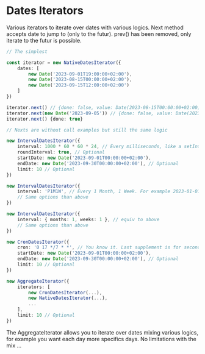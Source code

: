 # Dates Iterators

Various iterators to iterate over dates with various logics. Next method accepts date to jump to (only to the futur). prev() has been removed, only iterate to the futur is possible.

```typescript
// The simplest

const iterator = new NativeDatesIterator({
    dates: [
        new Date('2023-09-01T19:00:00+02:00'),
        new Date('2023-08-15T00:00:00+02:00'),
        new Date('2023-09-15T12:00:00+02:00')
    ]
})

iterator.next() // {done: false, value: Date(2023-08-15T00:00:00+02:00)}
iterator.next(new Date('2023-09-05')) // {done: false, value: Date(2023-09-15T12:00:00+02:00)}
iterator.next() {done: true}

// Nexts are without call examples but still the same logic

new IntervalDatesIterator({
    interval: 1000 * 60 * 60 * 24, // Every milliseconds, like a setInterval
    roundInterval: true, // Optional
    startDate: new Date('2023-09-01T00:00:00+02:00'),
    endDate: new Date('2023-09-30T00:00:00+02:00'), // Optional
    limit: 10 // Optional
})

new IntervalDatesIterator({
    interval: 'P1M1W', // Every 1 Month, 1 Week. For example 2023-01-01T12:00:00 -> 2023-02-01T12:00:00 for P1M.
    // Same options than above
})

new IntervalDatesIterator({
    interval: { months: 1, weeks: 1 }, // equiv to above
    // Same options than above
})

new CronDatesIterator({
    cron: '0 17 */7 * *', // You know it. Last supplement is for seconds (optional)
    startDate: new Date('2023-09-01T00:00:00+02:00'),
    endDate: new Date('2023-09-30T00:00:00+02:00'), // Optional
    limit: 10 // Optional
})

new AggregateIterator({
    iterators: [
        new CronDatesIterator(...),
        new NativeDatesIterator(...),
        ...
    ],
    limit: 10 // Optional
})

```

The AggregateIterator allows you to iterate over dates mixing various logics, for example you want each day more specifics days. No limitations with the mix ...
